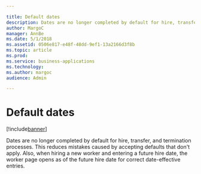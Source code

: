 ```yaml
---

title: Default dates
description: Dates are no longer completed by default for hire, transfer, and termination processes.
author: MargoC
manager: AnnBe
ms.date: 5/1/2018
ms.assetid: 0506e817-e48f-48dd-9ef1-13a2166d3f8b
ms.topic: article
ms.prod: 
ms.service: business-applications
ms.technology: 
ms.author: margoc
audience: Admin

---
```

#  Default dates




[!include[banner](../../../includes/banner.md)]

Dates are no longer completed by default for hire, transfer, and termination
processes. This reduces mistakes caused by accepting defaults that don't apply.
Also, when hiring a new worker and entering a future hire date, the worker page
opens as of the future hire date for correct date-effective entries.
